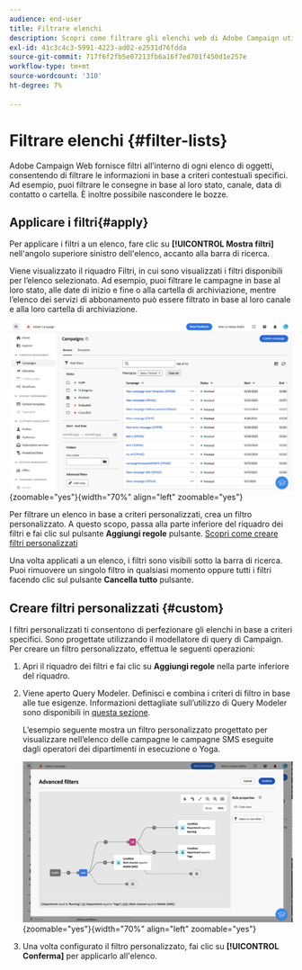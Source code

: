 ```yaml
---
audience: end-user
title: Filtrare elenchi
description: Scopri come filtrare gli elenchi web di Adobe Campaign utilizzando filtri incorporati e personalizzati.
exl-id: 41c3c4c3-5991-4223-ad02-e2531d76fdda
source-git-commit: 717f6f2fb5e07213fb6a16f7ed701f450d1e257e
workflow-type: tm+mt
source-wordcount: '310'
ht-degree: 7%

---
```


# Filtrare elenchi {#filter-lists}

Adobe Campaign Web fornisce filtri all’interno di ogni elenco di oggetti, consentendo di filtrare le informazioni in base a criteri contestuali specifici. Ad esempio, puoi filtrare le consegne in base al loro stato, canale, data di contatto o cartella. È inoltre possibile nascondere le bozze.

## Applicare i filtri{#apply}

Per applicare i filtri a un elenco, fare clic su **[!UICONTROL Mostra filtri]** nell&#39;angolo superiore sinistro dell&#39;elenco, accanto alla barra di ricerca.

Viene visualizzato il riquadro Filtri, in cui sono visualizzati i filtri disponibili per l’elenco selezionato. Ad esempio, puoi filtrare le campagne in base al loro stato, alle date di inizio e fine o alla cartella di archiviazione, mentre l’elenco dei servizi di abbonamento può essere filtrato in base al loro canale e alla loro cartella di archiviazione.

![](assets/filters-pane.png){zoomable=&quot;yes&quot;}{width="70%" align="left" zoomable="yes"}

Per filtrare un elenco in base a criteri personalizzati, crea un filtro personalizzato. A questo scopo, passa alla parte inferiore del riquadro dei filtri e fai clic sul pulsante **Aggiungi regole** pulsante. [Scopri come creare filtri personalizzati](#custom)

Una volta applicati a un elenco, i filtri sono visibili sotto la barra di ricerca. Puoi rimuovere un singolo filtro in qualsiasi momento oppure tutti i filtri facendo clic sul pulsante **Cancella tutto** pulsante.

## Creare filtri personalizzati {#custom}

I filtri personalizzati ti consentono di perfezionare gli elenchi in base a criteri specifici. Sono progettate utilizzando il modellatore di query di Campaign. Per creare un filtro personalizzato, effettua le seguenti operazioni:

1. Apri il riquadro dei filtri e fai clic su **Aggiungi regole** nella parte inferiore del riquadro.

1. Viene aperto Query Modeler. Definisci e combina i criteri di filtro in base alle tue esigenze. Informazioni dettagliate sull’utilizzo di Query Modeler sono disponibili in [questa sezione](../query/query-modeler-overview.md).

   L’esempio seguente mostra un filtro personalizzato progettato per visualizzare nell’elenco delle campagne le campagne SMS eseguite dagli operatori dei dipartimenti in esecuzione o Yoga.

   ![](assets/filters-sample.png){zoomable=&quot;yes&quot;}{width="70%" align="left" zoomable="yes"}

1. Una volta configurato il filtro personalizzato, fai clic su **[!UICONTROL Conferma]** per applicarlo all&#39;elenco.
